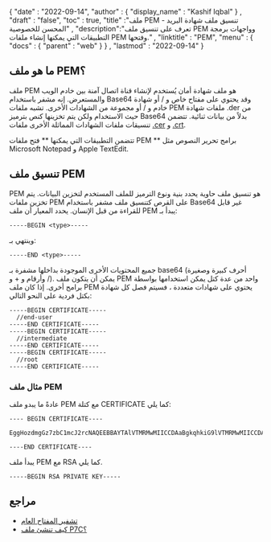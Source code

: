 {
  "date" : "2022-09-14",
  "author" : {
    "display_name" : "Kashif Iqbal"
} ,
  "draft" : "false",
  "toc" : true,
  "title" :"ملف PEM - تنسيق ملف شهادة البريد المحسن للخصوصية" ,
  "description":"تعرف على تنسيق ملف PEM وواجهات برمجة التطبيقات التي يمكنها إنشاء ملفات PEM وفتحها." ,
  "linktitle" : "PEM",
  "menu" : {
    "docs" : {
      "parent" : "web"
}
} ,
  "lastmod" : "2022-09-14"
}

## ما هو ملف PEM؟

ملف PEM هو ملف شهادة أمان يُستخدم لإنشاء قناة اتصال آمنة بين خادم الويب والمستعرض. إنه مشفر باستخدام Base64 وقد يحتوي على مفتاح خاص و / أو شهادة خادم و / أو مجموعة من الشهادات الأخرى. تشبه ملفات PEM ملفات شهادة .der من حيث الاستخدام ولكن يتم تخزينها كنص بترميز Base64 بدلاً من بيانات ثنائية. تتضمن تنسيقات ملفات الشهادات المماثلة الأخرى ملفات [.cer](/ar/web/cer/) و [.crt](/ar/web/crt/).

تتضمن التطبيقات التي يمكنها ** فتح ملفات PEM ** برامج تحرير النصوص مثل Microsoft Notepad و Apple TextEdit.

## تنسيق ملف PEM

PEM هو تنسيق ملف حاوية يحدد بنية ونوع الترميز للملف المستخدم لتخزين البيانات. يتم تخزين ملفات PEM على القرص كتنسيق ملف مشفر باستخدام Base64 غير قابل للقراءة من قبل الإنسان. يحدد المعيار أن ملف PEM يبدأ بـ:

```
-----BEGIN <type>-----
```
وينتهي بـ:
```
-----END <type>-----
```

جميع المحتويات الأخرى الموجودة بداخلها مشفرة بـ base64 (أحرف كبيرة وصغيرة وأرقام و + و /). يمكن أن يتكون ملف PEM واحد من عدة كتل يمكن استخدامها بواسطة برامج أخرى. إذا كان ملف PEM يحتوي على شهادات متعددة ، فسيتم فصل كل شهادة بكتل فردية على النحو التالي:

```
-----BEGIN CERTIFICATE-----
  //end-user
-----END CERTIFICATE-----
-----BEGIN CERTIFICATE-----
  //intermediate
-----END CERTIFICATE-----
-----BEGIN CERTIFICATE-----
  //root
-----END CERTIFICATE-----
```

### مثال ملف PEM

عادةً ما يبدو ملف PEM مع كتلة CERTIFICATE كما يلي:

```
---- BEGIN CERTIFICATE----

EggHozdmgGz7zbC1mcJ2rcNAQEEBBAYTAlVTMRMwMIICCDAaBgkqhkiG9lVTMRMwMIICCDAaBgkqhkiG9w0BBQMwDQQIIfYwDQYJKoZIhvcMIICUDCCAdoCBDaM1tYwDQYJKoZIhvcNAQEEBQAwgY8xCzAJBgNVBAYTAlVTMRMwMIICCDAaBgkqhkiG9w0BBQMwDQQIIfYyAEFKaEECAQUQAwgY8xCzAJBgNVNAQEEBQAwgY8xCzAkiG9w0BBQMwDQQIIfYyAEFKaEECAQUEggHozdmgGz7wgY8xCzAJBgNVBAYTAlVTMRMwMIICCDAaBgkqhkiG9w0BBQMwDQQIIfYyAEFKaEECAQUEggHozdmgGz7zbC1mcJ2rcNAQEEBQAwgY8xCzAJBgNVBAYTAlVTMR

----END CERTIFICATE----
```

يبدأ ملف PEM مع RSA كما يلي.

```
-----BEGIN RSA PRIVATE KEY-----
```

## مراجع ##

* [تشفير المفتاح العام](https://en.wikipedia.org/wiki/Public-key_cryptography)
* [كيف تنشئ ملف P7C؟](https://www.ibm.com/support/pages/how-create-pkcs7-p7b-p7c-certificate-your-trading-partner)


